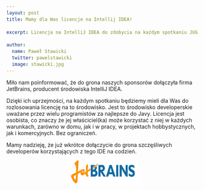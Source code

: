 ```yaml
---
layout: post
title: Mamy dla Was licencje na Intellij IDEA!

excerpt: Licencja na IntelliJ IDEA do zdobycia na każdym spotkaniu JUG!

author:
  name: Paweł Stawicki
  twitter: pawelstawicki
  image: stawicki.jpg
---
```


Miło nam poinformować, że do grona naszych sponsorów dołączyła firma JetBrains, producent środowiska IntelliJ IDEA.

Dzięki ich uprzejmości, na każdym spotkaniu będziemy mieli dla Was do rozlosowania licencję na to środowisko. 
Jest to środowisko developerskie uważane przez wielu programistów za najlepsze do Javy. Licencja jest osobista, co znaczy 
że jej właściciel(ka) może korzystać z niej w każdych warunkach, zarówno w domu, jak i w pracy, w projektach hobbystycznych,
jak i komercyjnych. Bez ograniczeń.

Mamy nadzieję, że już wkrótce dołączycie do grona szczęśliwych developerów korzystających z tego IDE na codzień.

<div style="text-align: center">
	<a href="http://jetbrains.com"><img src="/images/sponsors/logo_jetbrains.png"></a>
</div>